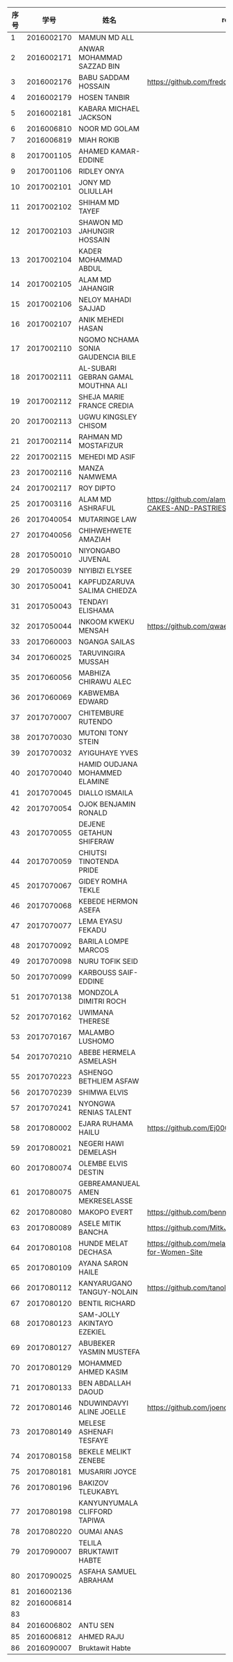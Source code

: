

| 序号 | 学号       | 姓名                               | repo | live demo |
| ---- | ---------- | ---------------------------------- | ---------------------------------- | ---------------------------------- |
| 1    | 2016002170 | MAMUN MD ALL                       |      |      |
| 2    | 2016002171 | ANWAR MOHAMMAD SAZZAD BIN          |  |  |
| 3    | 2016002176 | BABU SADDAM HOSSAIN                | https://github.com/freddy2017070092/edgeleger | https://freddy2017070092.github.io/edgeleger/ |
| 4    | 2016002179 | HOSEN TANBIR                       |      |      |
| 5    | 2016002181 | KABARA MICHAEL JACKSON             |      |      |
| 6    | 2016006810 | NOOR MD GOLAM                      |  |  |
| 7    | 2016006819 | MIAH ROKIB                         |  |  |
| 8    | 2017001105 | AHAMED KAMAR-EDDINE                |      |      |
| 9    | 2017001106 | RIDLEY ONYA                        |      |      |
| 10   | 2017002101 | JONY MD OLIULLAH                   |      |      |
| 11   | 2017002102 | SHIHAM MD TAYEF                    |  |  |
| 12   | 2017002103 | SHAWON MD JAHUNGIR HOSSAIN         |  |  |
| 13   | 2017002104 | KADER MOHAMMAD ABDUL               |      |      |
| 14   | 2017002105 | ALAM MD JAHANGIR                   |      |      |
| 15   | 2017002106 | NELOY MAHADI SAJJAD                |      |      |
| 16   | 2017002107 | ANIK MEHEDI HASAN                  |      |      |
| 17   | 2017002110 | NGOMO NCHAMA SONIA GAUDENCIA BILE  |      |      |
| 18   | 2017002111 | AL-SUBARI GEBRAN GAMAL MOUTHNA ALI |  |  |
| 19   | 2017002112 | SHEJA MARIE FRANCE CREDIA          |      |      |
| 20   | 2017002113 | UGWU KINGSLEY CHISOM               |  |  |
| 21   | 2017002114 | RAHMAN MD MOSTAFIZUR               |  |  |
| 22   | 2017002115 | MEHEDI MD ASIF                     |  |  |
| 23   | 2017002116 | MANZA NAMWEMA                      |  |  |
| 24   | 2017002117 | ROY DIPTO                          |  |  |
| 25   | 2017003116 | ALAM MD ASHRAFUL                   | https://github.com/alammdashraful/YUMMY-CAKES-AND-PASTRIES | https://alammdashraful.github.io/YUMMY-CAKES-AND-PASTRIES/ |
| 26   | 2017040054 | MUTARINGE LAW                      |      |      |
| 27   | 2017040056 | CHIHWEHWETE AMAZIAH                |      |      |
| 28   | 2017050010 | NIYONGABO JUVENAL                  |      |      |
| 29   | 2017050039 | NIYIBIZI ELYSEE                    |      |      |
| 30   | 2017050041 | KAPFUDZARUVA SALIMA CHIEDZA        |      |      |
| 31   | 2017050043 | TENDAYI ELISHAMA                   |      |      |
| 32   | 2017050044 | INKOOM KWEKU MENSAH                | https://github.com/qwaeku/EL-CAMINO | https://qwaeku.github.io/EL-CAMINO/ |
| 33   | 2017060003 | NGANGA SAILAS                      |      |      |
| 34   | 2017060025 | TARUVINGIRA MUSSAH                 |      |      |
| 35   | 2017060056 | MABHIZA CHIRAWU ALEC               |  |  |
| 36   | 2017060069 | KABWEMBA EDWARD                    |      |      |
| 37   | 2017070007 | CHITEMBURE RUTENDO                 |      |      |
| 38   | 2017070030 | MUTONI TONY STEIN                  |      |      |
| 39   | 2017070032 | AYIGUHAYE YVES                     |      |      |
| 40   | 2017070040 | HAMID OUDJANA MOHAMMED ELAMINE     |      |      |
| 41   | 2017070045 | DIALLO ISMAILA                     |      |      |
| 42   | 2017070054 | OJOK BENJAMIN RONALD               |      |      |
| 43   | 2017070055 | DEJENE GETAHUN SHIFERAW            |      |      |
| 44   | 2017070059 | CHIUTSI TINOTENDA PRIDE            |      |      |
| 45   | 2017070067 | GIDEY ROMHA TEKLE                  |      |      |
| 46   | 2017070068 | KEBEDE HERMON ASEFA                |      |      |
| 47   | 2017070077 | LEMA EYASU FEKADU                  |      |      |
| 48   | 2017070092 | BARILA LOMPE MARCOS                |      |      |
| 49   | 2017070098 | NURU TOFIK SEID                    |      |      |
| 50   | 2017070099 | KARBOUSS SAIF-EDDINE               |      |      |
| 51   | 2017070138 | MONDZOLA DIMITRI ROCH              |      |      |
| 52   | 2017070162 | UWIMANA THERESE                    |      |      |
| 53   | 2017070167 | MALAMBO LUSHOMO                    |      |      |
| 54   | 2017070210 | ABEBE HERMELA ASMELASH             |      |      |
| 55   | 2017070223 | ASHENGO BETHLIEM ASFAW             |      |      |
| 56   | 2017070239 | SHIMWA ELVIS                       |      |      |
| 57   | 2017070241 | NYONGWA RENIAS TALENT              |      |      |
| 58   | 2017080002 | EJARA RUHAMA HAILU                 | https://github.com/Ej0002/Restaurant-website | https://ej0002.github.io/Restaurant-website/ |
| 59   | 2017080021 | NEGERI HAWI DEMELASH               |      |      |
| 60   | 2017080074 | OLEMBE ELVIS DESTIN                |      |      |
| 61   | 2017080075 | GEBREAMANUEAL AMEN MEKRESELASSE    |      |      |
| 62   | 2017080080 | MAKOPO EVERT                       | https://github.com/bennyxbojan/notes | https://bennyxbojan.github.io/notes/ |
| 63   | 2017080089 | ASELE MITIK BANCHA                 | https://github.com/MitkJina/mitk | https://mitkjina.github.io/mitk/ |
| 64   | 2017080108 | HUNDE MELAT DECHASA                | https://github.com/melaniD/Online-shopping-for-Women-Site | https://melanid.github.io/Online-shopping-for-Women-Site/ |
| 65   | 2017080109 | AYANA SARON HAILE                  |      |      |
| 66   | 2017080112 | KANYARUGANO TANGUY-NOLAIN          | https://github.com/tanolain/POPO-S- | https://tanolain.github.io/POPO-S-/ |
| 67   | 2017080120 | BENTIL RICHARD                     |      |      |
| 68   | 2017080123 | SAM-JOLLY AKINTAYO EZEKIEL         |      |      |
| 69   | 2017080127 | ABUBEKER YASMIN MUSTEFA            |  |  |
| 70   | 2017080129 | MOHAMMED AHMED KASIM               |      |      |
| 71   | 2017080133 | BEN ABDALLAH DAOUD                 |      |      |
| 72   | 2017080146 | NDUWINDAVYI ALINE JOELLE           | https://github.com/joenduwind/BETTER | https://joenduwind.github.io/BETTER/ |
| 73   | 2017080149 | MELESE ASHENAFI TESFAYE            |      |      |
| 74   | 2017080158 | BEKELE MELIKT ZENEBE               |      |      |
| 75   | 2017080181 | MUSARIRI JOYCE                     |      |      |
| 76   | 2017080196 | BAKIZOV TLEUKABYL                  |  |  |
| 77   | 2017080198 | KANYUNYUMALA CLIFFORD TAPIWA       |      |      |
| 78   | 2017080220 | OUMAI ANAS                         |      |      |
| 79   | 2017090007 | TELILA BRUKTAWIT HABTE             |      |      |
| 80   | 2017090025 | ASFAHA SAMUEL ABRAHAM              |      |      |
| 81 | 2016002136 |  | | |
| 82 | 2016006814 |  | | |
| 83 |            |                                    |      |      |
| 84 | 2016006802 | ANTU SEN |  |  |
| 85 | 2016006812 | AHMED RAJU |  |  |
| 86 | 2016090007 | Bruktawit Habte | | |
